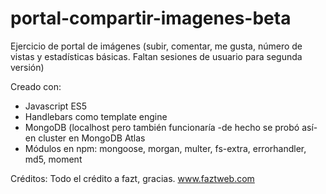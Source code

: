 # portal-compartir-imagenes-beta
Ejercicio de portal de imágenes (subir, comentar, me gusta, número de vistas y estadísticas básicas. Faltan sesiones de usuario para segunda versión)

Creado con:
* Javascript ES5
* Handlebars como template engine
* MongoDB (localhost pero también funcionaría -de hecho se probó así- en cluster en MongoDB Atlas
* Módulos en npm: mongoose, morgan, multer, fs-extra, errorhandler, md5, moment

Créditos: Todo el crédito a fazt, gracias. www.faztweb.com 
